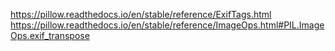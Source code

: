 https://pillow.readthedocs.io/en/stable/reference/ExifTags.html
https://pillow.readthedocs.io/en/stable/reference/ImageOps.html#PIL.ImageOps.exif_transpose

